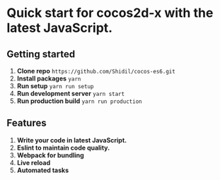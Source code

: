 # Quick start for cocos2d-x with the latest JavaScript.

## Getting started
1. **Clone repo** `https://github.com/Shidil/cocos-es6.git`
2. **Install packages** `yarn`
3. **Run setup** `yarn run setup`
4. **Run development server** `yarn start`
5. **Run production build** `yarn run production`

## Features
1. **Write your code in latest JavaScript.**
2. **Eslint to maintain code quality.**
3. **Webpack for bundling**
4. **Live reload**
5. **Automated tasks**


